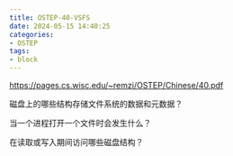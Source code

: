 ```yaml
---
title: OSTEP-40-VSFS
date: 2024-05-15 14:40:25
categories:
- OSTEP
tags:
- block
---
```


https://pages.cs.wisc.edu/~remzi/OSTEP/Chinese/40.pdf

磁盘上的哪些结构存储文件系统的数据和元数据？

当一个进程打开一个文件时会发生什么？

在读取或写入期间访问哪些磁盘结构？

